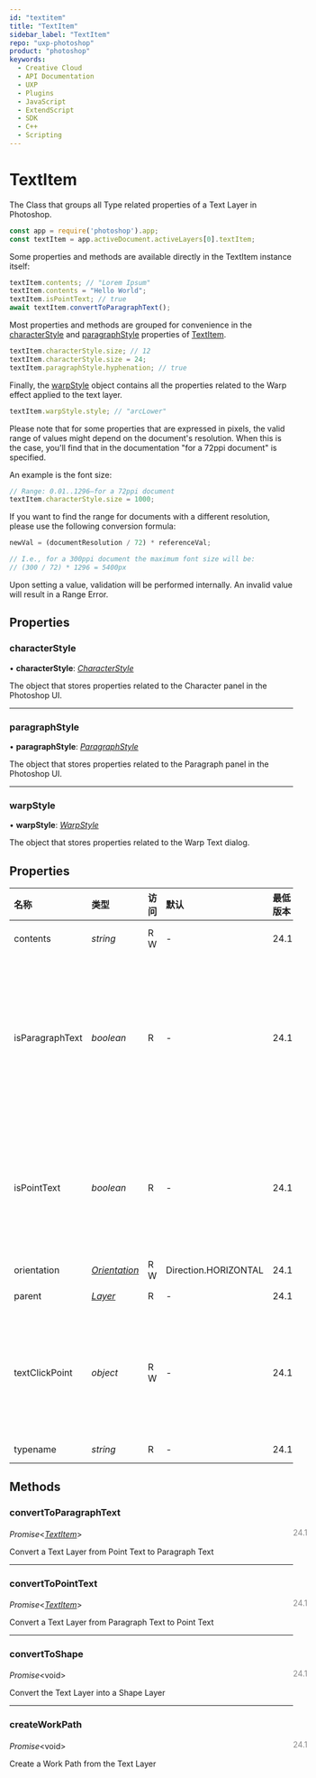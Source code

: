 ```yaml
---
id: "textitem"
title: "TextItem"
sidebar_label: "TextItem"
repo: "uxp-photoshop"
product: "photoshop"
keywords:
  - Creative Cloud
  - API Documentation
  - UXP
  - Plugins
  - JavaScript
  - ExtendScript
  - SDK
  - C++
  - Scripting
---
```


# TextItem

The Class that groups all Type related properties of a Text Layer in Photoshop.

```javascript
const app = require('photoshop').app;
const textItem = app.activeDocument.activeLayers[0].textItem;
```

Some properties and methods are available directly in the TextItem instance itself:

```javascript
textItem.contents; // "Lorem Ipsum"
textItem.contents = "Hello World";
textItem.isPointText; // true
await textItem.convertToParagraphText();
```

Most properties and methods are grouped for convenience in
the [characterStyle](/ps_reference/classes/textitem/#characterstyle) and [paragraphStyle](/ps_reference/classes/textitem/#paragraphstyle) properties of [TextItem](/ps_reference/classes/textitem/).

```javascript
textItem.characterStyle.size; // 12
textItem.characterStyle.size = 24;
textItem.paragraphStyle.hyphenation; // true
```

Finally, the [warpStyle](/ps_reference/classes/textitem/#warpstyle) object contains all the properties related to the
Warp effect applied to the text layer.

```javascript
textItem.warpStyle.style; // "arcLower"
```

Please note that for some properties that are expressed in pixels, the valid range
of values might depend on the document's resolution. When this is the case, you'll find
that in the documentation "for a 72ppi document" is specified.

An example is the font size:

```javascript
// Range: 0.01..1296—for a 72ppi document
textItem.characterStyle.size = 1000;
```

If you want to find the range for documents with a different resolution, please use
the following conversion formula:

```javascript
newVal = (documentResolution / 72) * referenceVal;

// I.e., for a 300ppi document the maximum font size will be:
// (300 / 72) * 1296 = 5400px
```

Upon setting a value, validation will be performed internally.
An invalid value will result in a Range Error.

## Properties

### characterStyle

• **characterStyle**: [*CharacterStyle*](/ps_reference/classes/characterstyle/)

The object that stores properties related to the Character panel in the Photoshop UI.

___

### paragraphStyle

• **paragraphStyle**: [*ParagraphStyle*](/ps_reference/classes/paragraphstyle/)

The object that stores properties related to the Paragraph panel in the Photoshop UI.

___

### warpStyle

• **warpStyle**: [*WarpStyle*](/ps_reference/classes/warpstyle/)

The object that stores properties related to the Warp Text dialog.

## Properties

| 名称 | 类型 | 访问 | 默认 | 最低版本 | 描述 |
| :------ | :------ | :------ | :------ | :------ | :------ |
| contents | *string* | R W | - | 24.1 | The actual text of the Layer. |
| isParagraphText | *boolean* | R | - | 24.1 | True if the Text Layer is a &quot;Paragraph Text&quot;: text that uses boundaries to control the flow of characters, either horizontally or vertically. |
| isPointText | *boolean* | R | - | 24.1 | True if the Text Layer is a &quot;Point Text&quot;: a horizontal or vertical line of text that begins where the user clicks in the image. |
| orientation | [*Orientation*](/ps_reference/modules/constants/#orientation) | R W | Direction.HORIZONTAL | 24.1 | The text orientation. |
| parent | [*Layer*](/ps_reference/classes/layer/) | R | - | 24.1 | The parent Layer |
| textClickPoint | *object* | R W | - | 24.1 | The text insertion point in the document, as an &#x60;{x, y}&#x60; object where the coordinates are expressed in pixels. |
| typename | *string* | R | - | 24.1 | The typename |

## Methods

### convertToParagraphText
<span class="minversion" style="display: block; margin-bottom: -1em; margin-left: 36em; float:left; opacity:0.5;">24.1</span>

*Promise*<[*TextItem*](/ps_reference/classes/textitem/)\>

Convert a Text Layer from Point Text to Paragraph Text

___

### convertToPointText
<span class="minversion" style="display: block; margin-bottom: -1em; margin-left: 36em; float:left; opacity:0.5;">24.1</span>

*Promise*<[*TextItem*](/ps_reference/classes/textitem/)\>

Convert a Text Layer from Paragraph Text to Point Text

___

### convertToShape
<span class="minversion" style="display: block; margin-bottom: -1em; margin-left: 36em; float:left; opacity:0.5;">24.1</span>

*Promise*<void\>

Convert the Text Layer into a Shape Layer

___

### createWorkPath
<span class="minversion" style="display: block; margin-bottom: -1em; margin-left: 36em; float:left; opacity:0.5;">24.1</span>

*Promise*<void\>

Create a Work Path from the Text Layer
